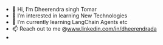 - 👋 Hi, I’m Dheerendra singh Tomar
- 👀 I’m interested in learning New Technologies
- 🌱 I’m currently learning LangChain Agents etc
- 📫 Reach out to me @www.linkedin.com/in/dheerendrada
- 

<!---
Dheerendra444/Dheerendra444 is a ✨ special ✨ repository because its `README.md` (this file) appears on your GitHub profile.
You can click the Preview link to take a look at your changes.
--->
